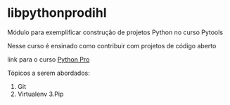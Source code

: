 # libpythonprodihl
Módulo para exemplificar construção de projetos Python no curso Pytools

Nesse curso é ensinado como contribuir com projetos de código aberto

link para o curso [Python Pro](https://www.python.pro.br)

Tópicos a serem abordados:
 1. Git
 2. Virtualenv
 3.Pip
